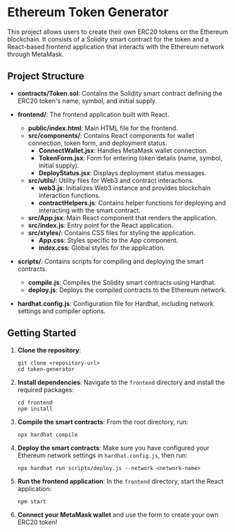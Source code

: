 # Ethereum Token Generator

This project allows users to create their own ERC20 tokens on the Ethereum blockchain. It consists of a Solidity smart contract for the token and a React-based frontend application that interacts with the Ethereum network through MetaMask.

## Project Structure

- **contracts/Token.sol**: Contains the Solidity smart contract defining the ERC20 token's name, symbol, and initial supply.
  
- **frontend/**: The frontend application built with React.
  - **public/index.html**: Main HTML file for the frontend.
  - **src/components/**: Contains React components for wallet connection, token form, and deployment status.
    - **ConnectWallet.jsx**: Handles MetaMask wallet connection.
    - **TokenForm.jsx**: Form for entering token details (name, symbol, initial supply).
    - **DeployStatus.jsx**: Displays deployment status messages.
  - **src/utils/**: Utility files for Web3 and contract interactions.
    - **web3.js**: Initializes Web3 instance and provides blockchain interaction functions.
    - **contractHelpers.js**: Contains helper functions for deploying and interacting with the smart contract.
  - **src/App.jsx**: Main React component that renders the application.
  - **src/index.js**: Entry point for the React application.
  - **src/styles/**: Contains CSS files for styling the application.
    - **App.css**: Styles specific to the App component.
    - **index.css**: Global styles for the application.
  
- **scripts/**: Contains scripts for compiling and deploying the smart contracts.
  - **compile.js**: Compiles the Solidity smart contracts using Hardhat.
  - **deploy.js**: Deploys the compiled contracts to the Ethereum network.

- **hardhat.config.js**: Configuration file for Hardhat, including network settings and compiler options.

## Getting Started

1. **Clone the repository**:
   ```
   git clone <repository-url>
   cd token-generator
   ```

2. **Install dependencies**:
   Navigate to the `frontend` directory and install the required packages:
   ```
   cd frontend
   npm install
   ```

3. **Compile the smart contracts**:
   From the root directory, run:
   ```
   npx hardhat compile
   ```

4. **Deploy the smart contracts**:
   Make sure you have configured your Ethereum network settings in `hardhat.config.js`, then run:
   ```
   npx hardhat run scripts/deploy.js --network <network-name>
   ```

5. **Run the frontend application**:
   In the `frontend` directory, start the React application:
   ```
   npm start
   ```

6. **Connect your MetaMask wallet** and use the form to create your own ERC20 token!
